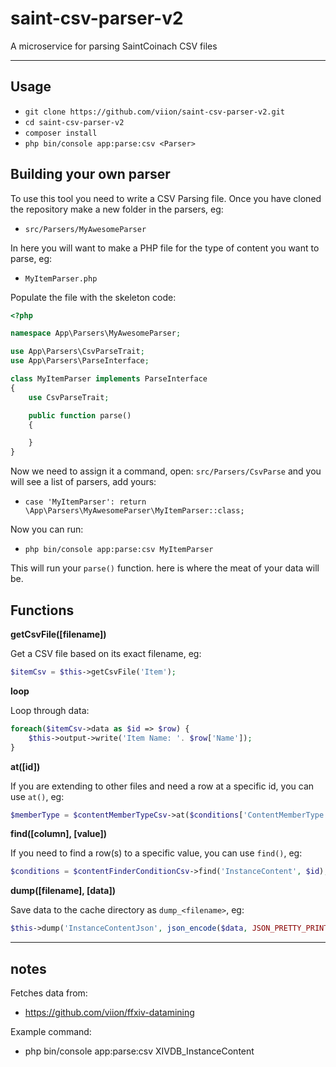 # saint-csv-parser-v2

A microservice for parsing SaintCoinach CSV files

___

## Usage

- `git clone https://github.com/viion/saint-csv-parser-v2.git`
- `cd saint-csv-parser-v2`
- `composer install`
- `php bin/console app:parse:csv <Parser>`

## Building your own parser

To use this tool you need to write a CSV Parsing file. Once you have cloned the repository make a new folder in the parsers, eg:

- `src/Parsers/MyAwesomeParser`

In here you will want to make a PHP file for the type of content you want to parse, eg:

- `MyItemParser.php`

Populate the file with the skeleton code:

```php
<?php

namespace App\Parsers\MyAwesomeParser;

use App\Parsers\CsvParseTrait;
use App\Parsers\ParseInterface;

class MyItemParser implements ParseInterface
{
    use CsvParseTrait;

    public function parse()
    {

    }
}

```

Now we need to assign it a command, open: `src/Parsers/CsvParse` and you will see a list of parsers, add yours:

- `case 'MyItemParser': return \App\Parsers\MyAwesomeParser\MyItemParser::class;`

Now you can run:

- `php bin/console app:parse:csv MyItemParser`

This will run your `parse()` function. here is where the meat of your data will be.

## Functions

**getCsvFile([filename])**

Get a CSV file based on its exact filename, eg:

```php
$itemCsv = $this->getCsvFile('Item');
```

**loop**

Loop through data:

```php
foreach($itemCsv->data as $id => $row) {
    $this->output->write('Item Name: '. $row['Name']);
}
```

**at([id])**

If you are extending to other files and need a row at a specific id, you can use `at()`, eg:

```php
$memberType = $contentMemberTypeCsv->at($conditions['ContentMemberType']);
```

**find([column], [value])**

If you need to find a row(s) to a specific value, you can use `find()`, eg:

```php
$conditions = $contentFinderConditionCsv->find('InstanceContent', $id);
```

**dump([filename], [data])**

Save data to the cache directory as `dump_<filename>`, eg:

```php
$this->dump('InstanceContentJson', json_encode($data, JSON_PRETTY_PRINT));
```
___

## notes

Fetches data from:

- https://github.com/viion/ffxiv-datamining

Example command:

- php bin/console app:parse:csv XIVDB_InstanceContent

